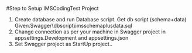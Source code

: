 #Step to Setup IMSCodingTest Project
1. Create database and run Database script. Get db script (schema+data) Given.Swagger\dbscript\imsschemaplusdata.sql
2. Change connection as per your machine in Swagger project in appsettings.Development and appsettings.json
3. Set Swagger project as StartUp project..



